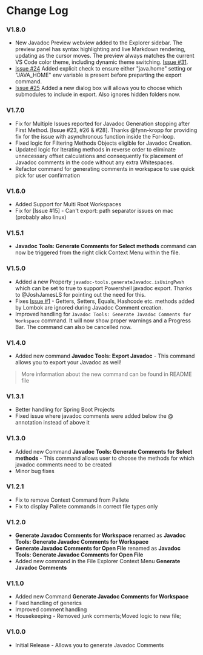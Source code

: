 # Change Log
### V1.8.0
- New Javadoc Preview webview added to the Explorer sidebar. The preview panel has syntax highlighting and live Markdown rendering, updating as the cursor moves. The preview always matches the current VS Code color theme, including dynamic theme switching. [Issue #31](https://github.com/madhavd1/vscode-javadoc-tools/issues/31).
- [Issue #24](https://github.com/madhavd1/vscode-javadoc-tools/issues/24) Added explicit check to ensure either "java.home" setting or "JAVA_HOME" env variable is present before preparting the export command.
- [Issue #25](https://github.com/madhavd1/vscode-javadoc-tools/issues/25) Added a new dialog box will allows you to choose which submodules to include in export. Also ignores hidden folders now.

### V1.7.0
- Fix for Multiple Issues reported for Javadoc Generation stopping after First Method. [Issue #23, #26 & #28]. Thanks @fynn-kropp for providing fix for the issue with asynchronous function inside the For-loop.
- Fixed logic for Filtering Methods Objects eligible for Javadoc Creation.
- Updated logic for Iterating methods in reverse order to eliminate unnecessary offset calculations and consequently fix placement of Javadoc comments in the code without any extra Whitespaces.
- Refactor command for generating comments in workspace to use quick pick for user confirmation

### V1.6.0
- Added Support for Multi Root Workspaces
- Fix for [Issue #15] - Can't export: path separator issues on mac (probably also linux) 
### V1.5.1
- **Javadoc Tools: Generate Comments for Select methods** command can now be triggered from the right click Context Menu within the file.
### V1.5.0
- Added a new Property `javadoc-tools.generateJavadoc.isUsingPwsh` which can be set to true to support Powershell javadoc export. Thanks to @JoshJamesLS for pointing out the need for this.
- Fixes [Issue #1](https://github.com/madhavd1/vscode-javadoc-tools/issues/1) - Getters, Setters, Equals, Hashcode etc. methods added by Lombok are ignored during Javadoc Comment creation.
- Improved handling for `Javadoc Tools: Generate Javadoc Comments for Workspace` command. It will now show proper warnings and a Progress Bar. The command can also be cancelled now.
### V1.4.0
- Added new command **Javadoc Tools: Export Javadoc** - This command allows you to export your Javadoc as well!
> More information about the new command can be found in README file

### V1.3.1
- Better handling for Spring Boot Projects
- Fixed issue where javadoc comments were added below the @ annotation instead of above it

### V1.3.0
- Added new Command **Javadoc Tools: Generate Comments for Select methods** - This command allows user to choose the methods for which javadoc comments need to be created
- Minor bug fixes

### V1.2.1
- Fix to remove Context Command from Pallete
- Fix to display Pallete commands in correct file types only

### V1.2.0
- **Generate Javadoc Comments for Workspace** renamed as **Javadoc Tools: Generate Javadoc Comments for Workspace**
- **Generate Javadoc Comments for Open File** renamed as **Javadoc Tools: Generate Javadoc Comments for Open File**
- Added new command in the File Explorer Context Menu **Generate Javadoc Comments**


### V1.1.0
- Added new Command **Generate Javadoc Comments for Workspace**
- Fixed handling of generics
- Improved comment handling
- Housekeeping -  Removed junk comments;Moved logic to new file;

### V1.0.0
- Initial Release -  Allows you to generate Javadoc Comments